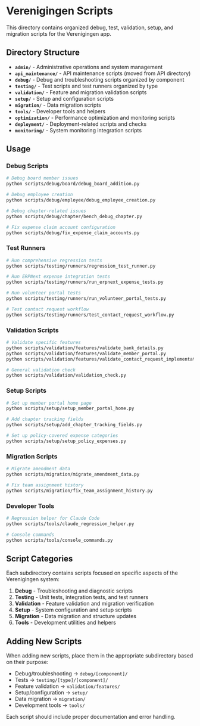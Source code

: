 # Verenigingen Scripts

This directory contains organized debug, test, validation, setup, and migration scripts for the Verenigingen app.

## Directory Structure

- **`admin/`** - Administrative operations and system management
- **`api_maintenance/`** - API maintenance scripts (moved from API directory)
- **`debug/`** - Debug and troubleshooting scripts organized by component
- **`testing/`** - Test scripts and test runners organized by type
- **`validation/`** - Feature and migration validation scripts
- **`setup/`** - Setup and configuration scripts
- **`migration/`** - Data migration scripts
- **`tools/`** - Developer tools and helpers
- **`optimization/`** - Performance optimization and monitoring scripts
- **`deployment/`** - Deployment-related scripts and checks
- **`monitoring/`** - System monitoring integration scripts

## Usage

### Debug Scripts
```bash
# Debug board member issues
python scripts/debug/board/debug_board_addition.py

# Debug employee creation
python scripts/debug/employee/debug_employee_creation.py

# Debug chapter-related issues
python scripts/debug/chapter/bench_debug_chapter.py

# Fix expense claim account configuration
python scripts/debug/fix_expense_claim_accounts.py
```

### Test Runners
```bash
# Run comprehensive regression tests
python scripts/testing/runners/regression_test_runner.py

# Run ERPNext expense integration tests
python scripts/testing/runners/run_erpnext_expense_tests.py

# Run volunteer portal tests
python scripts/testing/runners/run_volunteer_portal_tests.py

# Test contact request workflow
python scripts/testing/runners/test_contact_request_workflow.py
```

### Validation Scripts
```bash
# Validate specific features
python scripts/validation/features/validate_bank_details.py
python scripts/validation/features/validate_member_portal.py
python scripts/validation/features/validate_contact_request_implementation.py

# General validation check
python scripts/validation/validation_check.py
```

### Setup Scripts
```bash
# Set up member portal home page
python scripts/setup/setup_member_portal_home.py

# Add chapter tracking fields
python scripts/setup/add_chapter_tracking_fields.py

# Set up policy-covered expense categories
python scripts/setup/setup_policy_expenses.py
```

### Migration Scripts
```bash
# Migrate amendment data
python scripts/migration/migrate_amendment_data.py

# Fix team assignment history
python scripts/migration/fix_team_assignment_history.py
```

### Developer Tools
```bash
# Regression helper for Claude Code
python scripts/tools/claude_regression_helper.py

# Console commands
python scripts/tools/console_commands.py
```

## Script Categories

Each subdirectory contains scripts focused on specific aspects of the Verenigingen system:

1. **Debug** - Troubleshooting and diagnostic scripts
2. **Testing** - Unit tests, integration tests, and test runners
3. **Validation** - Feature validation and migration verification
4. **Setup** - System configuration and setup scripts
5. **Migration** - Data migration and structure updates
6. **Tools** - Development utilities and helpers

## Adding New Scripts

When adding new scripts, place them in the appropriate subdirectory based on their purpose:

- Debug/troubleshooting → `debug/[component]/`
- Tests → `testing/[type]/[component]/`
- Feature validation → `validation/features/`
- Setup/configuration → `setup/`
- Data migration → `migration/`
- Development tools → `tools/`

Each script should include proper documentation and error handling.
